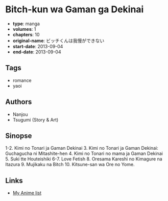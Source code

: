 # Bitch-kun wa Gaman ga Dekinai

-   **type**: manga
-   **volumes**: 1
-   **chapters**: 10
-   **original-name**: ビッチくんは我慢ができない
-   **start-date**: 2013-09-04
-   **end-date**: 2013-09-04

## Tags

-   romance
-   yaoi

## Authors

-   Nanjou
-   Tsugumi (Story & Art)

## Sinopse

1-2. Kimi no Tonari ja Gaman Dekinai 3. Kimi no Tonari ja Gaman Dekinai: Guchagucha ni Mitashite-hen 4. Kimi no Tonari no mama ja Gaman Dekinai 5. Suki tte Houteishiki
6-7. Love Fetish 8. Oresama Kareshi no Kimagure na Itazura 9. Mujikaku na Bitch 10. Kitsune-san wa Ore no Yome.

## Links

-   [My Anime list](https://myanimelist.net/manga/100671/Bitch-kun_wa_Gaman_ga_Dekinai)
